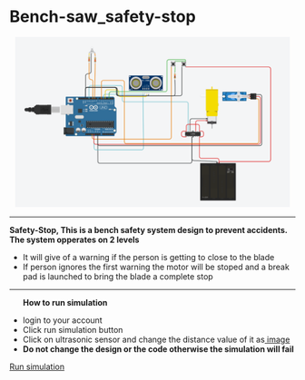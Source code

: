 # Bench-saw_safety-stop
<div align="center">
<img height = 300 src = "image.png">
</div>

<hr>

<b>Safety-Stop, This is a bench safety system design to prevent accidents. The system opperates on 2 levels</b>

<ul>
  <li>It will give of a warning if the person is getting to close to the blade</li>
  <li>If person ignores the first warning the motor will be stoped and a break pad is launched to bring the blade a complete stop</li>
</ul>

<hr>

<b><ul>How to run simulation</ul></b>
<ul>
   <li>login to your account</li>
   <li>Click run simulation button</li>
   <li>Click on ultrasonic sensor and change the distance value of it as<a href = "image3.JPG"> image</a> 
   <li><b>Do not change the design or the code otherwise the simulation will fail</b></li>
 </ul>
<a href= "https://www.tinkercad.com/things/0NPUeo6O6DL-copy-of-distance-sensor/editel?sharecode=_XHKV496FNcZSY7BAnVr2iPV2yq7PCCt7-F5Fnh6wIQ" >Run simulation</a>
